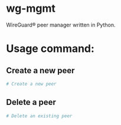 # wg-mgmt

WireGuard® peer manager written in Python.

# Usage command:

## Create a new peer
```sh
# Create a new peer
```

## Delete a peer
```sh
# Delete an existing peer
```
